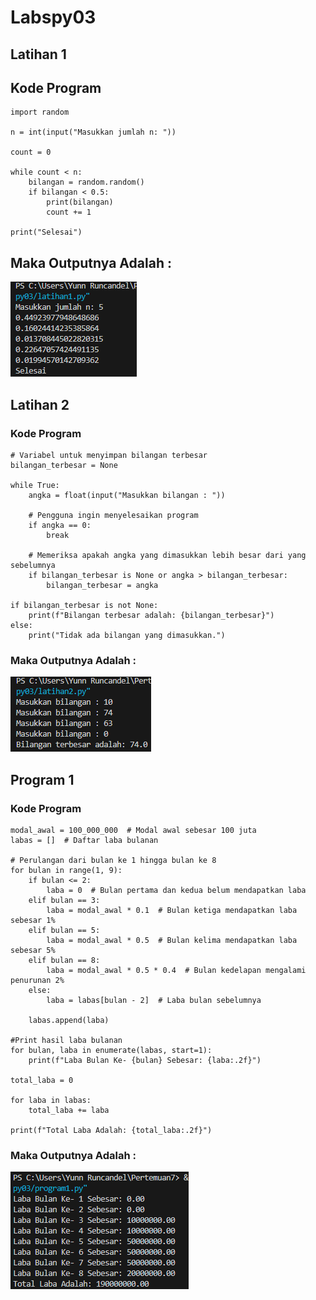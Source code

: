 # Labspy03

## Latihan 1

## Kode Program

``````
import random

n = int(input("Masukkan jumlah n: "))

count = 0

while count < n:
    bilangan = random.random()
    if bilangan < 0.5:
        print(bilangan)
        count += 1

print("Selesai")
``````

## Maka Outputnya Adalah :

![Alt text](hlatihan1m3.png)

## Latihan  2
### Kode Program

``````
# Variabel untuk menyimpan bilangan terbesar
bilangan_terbesar = None

while True:
    angka = float(input("Masukkan bilangan : "))

    # Pengguna ingin menyelesaikan program
    if angka == 0:
        break

    # Memeriksa apakah angka yang dimasukkan lebih besar dari yang sebelumnya
    if bilangan_terbesar is None or angka > bilangan_terbesar:
        bilangan_terbesar = angka

if bilangan_terbesar is not None:
    print(f"Bilangan terbesar adalah: {bilangan_terbesar}")
else:
    print("Tidak ada bilangan yang dimasukkan.")
``````

### Maka Outputnya Adalah : 

![Alt text](hlatihan2m3.png)

## Program 1

### Kode Program

``````
modal_awal = 100_000_000  # Modal awal sebesar 100 juta
labas = []  # Daftar laba bulanan

# Perulangan dari bulan ke 1 hingga bulan ke 8
for bulan in range(1, 9):
    if bulan <= 2:
        laba = 0  # Bulan pertama dan kedua belum mendapatkan laba
    elif bulan == 3:
        laba = modal_awal * 0.1  # Bulan ketiga mendapatkan laba sebesar 1%
    elif bulan == 5:
        laba = modal_awal * 0.5  # Bulan kelima mendapatkan laba sebesar 5%
    elif bulan == 8:
        laba = modal_awal * 0.5 * 0.4  # Bulan kedelapan mengalami penurunan 2%
    else:
        laba = labas[bulan - 2]  # Laba bulan sebelumnya

    labas.append(laba)

#Print hasil laba bulanan
for bulan, laba in enumerate(labas, start=1):
    print(f"Laba Bulan Ke- {bulan} Sebesar: {laba:.2f}")

total_laba = 0

for laba in labas:
    total_laba += laba

print(f"Total Laba Adalah: {total_laba:.2f}")
``````

### Maka Outputnya Adalah : 

![Alt text](hprogram1.png)
